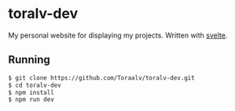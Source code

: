 # toralv-dev

My personal website for displaying my projects. Written with [svelte](https://svelte.dev/).

## Running

```bash
$ git clone https://github.com/Toraalv/toralv-dev.git
$ cd toralv-dev
$ npm install
$ npm run dev
```
